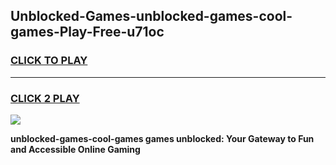 
## Unblocked-Games-unblocked-games-cool-games-Play-Free-u71oc
<h3>
<a href="https://premium76.site?title=unblocked-games-cool-games&ref=20A">CLICK TO PLAY</a></h3>
<hr>

<h3>
<a href="https://premium76.site?title=unblocked-games-cool-games&ref=20A">CLICK 2 PLAY</a>
  
</h3>

<a href="https://premium76.site?title=unblocked-games-cool-games&ref=20A"><img src="https://clearcache.store/games.png"></a>


**unblocked-games-cool-games games unblocked: Your Gateway to Fun and Accessible Online Gaming**
